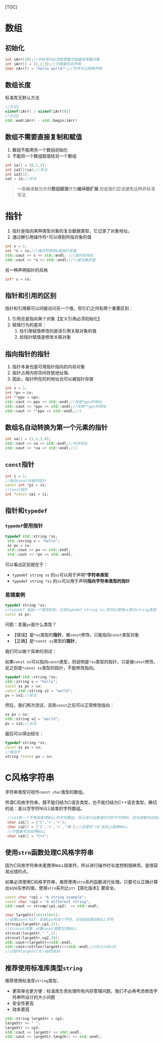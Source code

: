 [TOC]

# 数组
## 初始化
```c++
int iArr[10];//中括号内必须是常数字面量或常数对象
int iArr[] = {1,2,3};//字面量形式声明
char cArr[] = "hello world!";//字符可以特殊声明
```

## 数组长度
标准库无默认方法
```c++
//方式1
sizeof(iArr) / sizeof(iArr[0])
//方式2
std::end(iArr) - std::begin(iArr)
```

## 数组不需要直接复制和赋值
1. 数组不能用另一个数组初始化
2. 不能将一个数组赋值给另一个数组

```c++
int ia[] = {0,1,2};
int ia2[](ia);//非法
int ia3[3];
ia3 = ia;//非法
```

> 一些编译器允许将**数组赋值**作为**编译器扩展**,但是我们应该避免这种非标准写法

# 指针
1. 指针是指向某种类型对象的复合数据类型，它记录了对象地址。
2. 通过解引用操作符`*`可以得到所指对象的值

```c++
int v = 1;
int *s = &v;//*操作符表明s是指针变量
std::cout << s << std::endl; //s是内存地址
std::cout << *s << std::endl;//*s是对象的值
```

另一种声明指针的风格
```c++
int* s = &v;
```

## 指针和引用的区别
指针和引用都可以间接访问另一个值，但它们之间有两个重要区别：
1. 引用总是指向某个对象【定义引用必须初始化】
2. 赋值行为的差异：
   1. 给引用赋值修改的是该引用关联对象的值
   2. 给指针赋值是修改关联对象

## 指向指针的指针
1. 指针本身也是可用指针指向的内存对象
2. 指针占用内存空间存放地址值、
3. 因此，指针所在的的地址也可以被指针存放
```c++
int v = 1;
int *pv = &v;
int **ppv = &pv;
std::cout << ppv << std::endl;//存放*ppv的地址
std::cout << *ppv << std::endl;//存放**ppv的地址
std::cout << **ppv << std::endl;//1
```

## 数组名自动转换为第一个元素的指针
```c++
int va[] = {1,2,3,4};
std::cout << va << std::endl;//内存地址
std::cout << *va << std::endl;//1
```

## `const`指针
```c++
int i = 1;
//指向const对象的指针
const int *pi = &i;
//const指针
int *const cpi = &i;
```

## 指针和`typedef`
### `typedef`使用指针
```c++
typedef std::string *ss;
 std::string v = "hello";
 ss pv = &v;
 std::cout << pv << std::endl;
 std::cout << *pv << std::endl;
 ```
可以看出区别就在于：
- `typedef string ss` 的`ss`可以用于声明***字符串类型**
- `typedef string *ss` 的`ss`可以用于声明**指向字符串类型的指针**

### 易错案例
```c++
typedef string *ss;
//typedef 是起一个类型别名，比如typedef string ss;则可以使用ss表示string类型
const ss pv;
```
问题：变量`pv`是什么类型？

- 【错误】是`*ss`类型的**指针**，被`const`修饰，只能指向`const`类型对象
- 【正确】是`*const ss`类型的**指针**，

我们可以做个简单的测试：

如果`const ss`可以指向`const`类型，则说明是`*ss`类型的指针，只是被`const`修饰，反之则是`*const ss`类型的指针，不能修改指向。
```c++
typedef std::string *ss;
std::string v = "hello";
const ss pv = &v;
const std::string v2 = "world";
pv = &v2;//非法
```

然后，我们再次测试，去除`const`之后可以正常修改指向：
```c++
ss pv = &v;
std::string v2 = "world";
pv = &v2;//合法
```

最后可以得出结论：
```c++
typedef string *ss;
const ss pv = &v;
//相当于
string *const pv = &v;
```

# C风格字符串
字符串类型可视作`const char`类型的数组。

所谓C风格字符串，既不能归结为C语言类型，也不能归结为C++语言类型，确切的说：是以空字符NULL结束的字符数组。
```c++
 //ca1是一个不带结束符NULL的字符数组，所以进行运算或打印时不可预料，因为获取时会指针会不停向下走，直到在内存中遇到NULL
 char ca1[] = {'C','+','+'};
 char ca2[] = {'C','+','+','\0'};//这里的'\0'实际上就是NULL
 //字面量写法自带NULL
 char ca3[] = "C++";
 ```

## 使用`strn`函数处理C风格字符串
因为C风格字符串末尾携带`NULL`结束符，所以进行操作时长度控制很麻烦，是很容易出错的点。

如果必须使用C风格字符串，推荐使用`strn`系列函数进行处理。只要可以正确计算出size实参的值，使用`strn`系列比`str`【简化版本】要安全。
```c++
const char *cp1 = "A string example";
const char *cp2 = "A different string";
std::cout << strcmp(cp1,cp2)  << std::endl;

char largeStr[16+1+18+1];
//设置count为17，复制cp1的16个字符，还包括结尾的NULL字符
strncpy(largeStr,cp1,17);
//strncat同理，设置count需要包含NULL
strncat(largeStr," ",2);
strncat(largeStr,cp2,19);
std::cout<<largeStr<<std::endl;
std::cout<<strlen(largeStr)<<std::endl;//16+1+18=35
//过程中largeStr大小始终是36
```

## 推荐使用标准库类型`string`
推荐使用标准库`string`类型，
- 更简单也更方便：标准库负责处理所有内存管理问题，我们不必再考虑修改字符串所设计的大小问题
- 安全性更高
- 效率更高
```c++
std::string largeStr = cp1;
largeStr += " ";
largeStr += cp2;
std::cout << largeStr << std::endl;
std::cout << largeStr.length() << std::endl;
```
